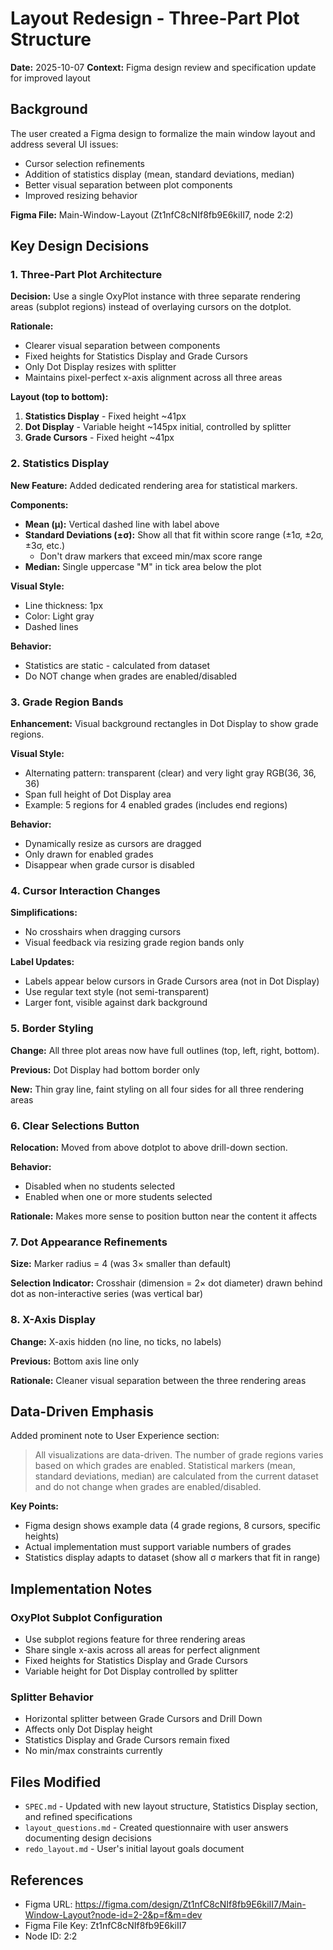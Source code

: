 # Layout Redesign - Three-Part Plot Structure

**Date:** 2025-10-07
**Context:** Figma design review and specification update for improved layout

## Background

The user created a Figma design to formalize the main window layout and address several UI issues:
- Cursor selection refinements
- Addition of statistics display (mean, standard deviations, median)
- Better visual separation between plot components
- Improved resizing behavior

**Figma File:** Main-Window-Layout (Zt1nfC8cNIf8fb9E6kiII7, node 2:2)

## Key Design Decisions

### 1. Three-Part Plot Architecture

**Decision:** Use a single OxyPlot instance with three separate rendering areas (subplot regions) instead of overlaying cursors on the dotplot.

**Rationale:**
- Clearer visual separation between components
- Fixed heights for Statistics Display and Grade Cursors
- Only Dot Display resizes with splitter
- Maintains pixel-perfect x-axis alignment across all three areas

**Layout (top to bottom):**
1. **Statistics Display** - Fixed height ~41px
2. **Dot Display** - Variable height ~145px initial, controlled by splitter
3. **Grade Cursors** - Fixed height ~41px

### 2. Statistics Display

**New Feature:** Added dedicated rendering area for statistical markers.

**Components:**
- **Mean (μ):** Vertical dashed line with label above
- **Standard Deviations (±σ):** Show all that fit within score range (±1σ, ±2σ, ±3σ, etc.)
  - Don't draw markers that exceed min/max score range
- **Median:** Single uppercase "M" in tick area below the plot

**Visual Style:**
- Line thickness: 1px
- Color: Light gray
- Dashed lines

**Behavior:**
- Statistics are static - calculated from dataset
- Do NOT change when grades are enabled/disabled

### 3. Grade Region Bands

**Enhancement:** Visual background rectangles in Dot Display to show grade regions.

**Visual Style:**
- Alternating pattern: transparent (clear) and very light gray RGB(36, 36, 36)
- Span full height of Dot Display area
- Example: 5 regions for 4 enabled grades (includes end regions)

**Behavior:**
- Dynamically resize as cursors are dragged
- Only drawn for enabled grades
- Disappear when grade cursor is disabled

### 4. Cursor Interaction Changes

**Simplifications:**
- No crosshairs when dragging cursors
- Visual feedback via resizing grade region bands only

**Label Updates:**
- Labels appear below cursors in Grade Cursors area (not in Dot Display)
- Use regular text style (not semi-transparent)
- Larger font, visible against dark background

### 5. Border Styling

**Change:** All three plot areas now have full outlines (top, left, right, bottom).

**Previous:** Dot Display had bottom border only

**New:** Thin gray line, faint styling on all four sides for all three rendering areas

### 6. Clear Selections Button

**Relocation:** Moved from above dotplot to above drill-down section.

**Behavior:**
- Disabled when no students selected
- Enabled when one or more students selected

**Rationale:** Makes more sense to position button near the content it affects

### 7. Dot Appearance Refinements

**Size:** Marker radius = 4 (was 3× smaller than default)

**Selection Indicator:** Crosshair (dimension = 2× dot diameter) drawn behind dot as non-interactive series (was vertical bar)

### 8. X-Axis Display

**Change:** X-axis hidden (no line, no ticks, no labels)

**Previous:** Bottom axis line only

**Rationale:** Cleaner visual separation between the three rendering areas

## Data-Driven Emphasis

Added prominent note to User Experience section:
> All visualizations are data-driven. The number of grade regions varies based on which grades are enabled. Statistical markers (mean, standard deviations, median) are calculated from the current dataset and do not change when grades are enabled/disabled.

**Key Points:**
- Figma design shows example data (4 grade regions, 8 cursors, specific heights)
- Actual implementation must support variable numbers of grades
- Statistics display adapts to dataset (show all σ markers that fit in range)

## Implementation Notes

### OxyPlot Subplot Configuration

- Use subplot regions feature for three rendering areas
- Share single x-axis across all areas for perfect alignment
- Fixed heights for Statistics Display and Grade Cursors
- Variable height for Dot Display controlled by splitter

### Splitter Behavior

- Horizontal splitter between Grade Cursors and Drill Down
- Affects only Dot Display height
- Statistics Display and Grade Cursors remain fixed
- No min/max constraints currently

## Files Modified

- `SPEC.md` - Updated with new layout structure, Statistics Display section, and refined specifications
- `layout_questions.md` - Created questionnaire with user answers documenting design decisions
- `redo_layout.md` - User's initial layout goals document

## References

- Figma URL: https://figma.com/design/Zt1nfC8cNIf8fb9E6kiII7/Main-Window-Layout?node-id=2-2&p=f&m=dev
- Figma File Key: Zt1nfC8cNIf8fb9E6kiII7
- Node ID: 2:2
